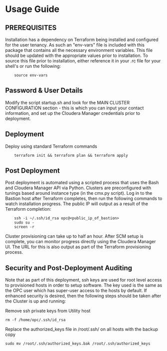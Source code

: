 # Usage Guide

## PREREQUISITES

Installation has a dependency on Terraform being installed and configured for the user tenancy.   As such an "env-vars" file is included with this package that contains all the necessary environment variables.  This file should be updated with the appropriate values prior to installation.  To source this file prior to installation, either reference it in your .rc file for your shell's or run the following:

        source env-vars

## Password & User Details

Modify the script startup.sh and look for the MAIN CLUSTER CONFIGURATION section - this is which you can input your contact information, and set up the Cloudera Manager credentials prior to deployment.

## Deployment

Deploy using standard Terraform commands

        terraform init && terraform plan && terraform apply

## Post Deployment

Post deployment is automated using a scripted process that uses the Bash and Cloudera Manager API via Python.  Clusters are preconfigured with tunings based around instance type (in the cmx.py script).  Log in to the Bastion host after Terraform completes, then run the following commands to watch installation progress.  The public IP will output as a result of the Terraform completion:

        ssh -i ~/.ssh/id_rsa opc@<public_ip_of_bastion>
        sudo su -
        screen -r

Cluster provisioning can take up to half an hour.  After SCM setup is complete, you can monitor progress  directly using the Cloudera Manager UI.  The URL for this is also output as part of the Terraform provisioning process.

## Security and Post-Deployment Auditing

Note that as part of this deployment, ssh keys are used for root level access to provisioned hosts in order to setup software.  The key used is the same as the OPC user which has super-user access to the hosts by default.   If enhanced security is desired, then the following steps should be taken after the Cluster is up and running:

Remove ssh private keys from Utility host 

	rm -f /home/opc/.ssh/id_rsa

Replace the authorized_keys file in /root/.ssh/ on all hosts with the backup copy 

	sudo mv /root/.ssh/authorized_keys.bak /root/.ssh/authorized_keys
